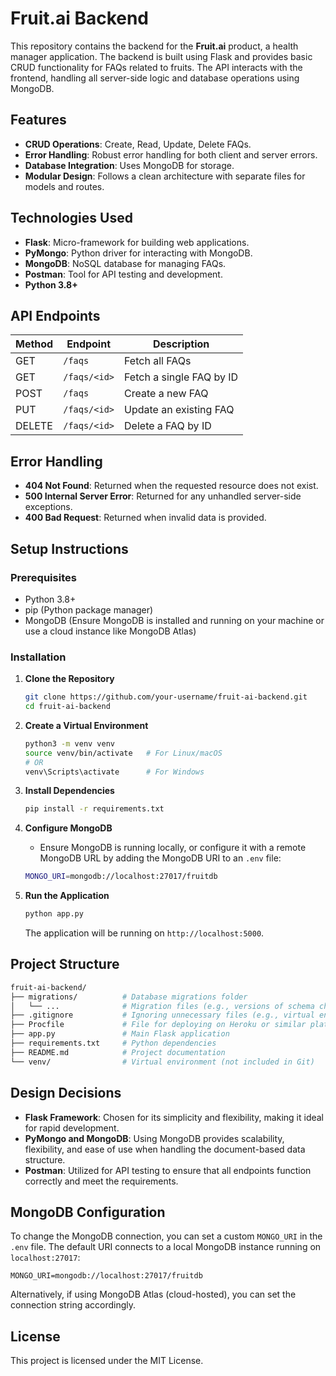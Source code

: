 # Fruit.ai Backend

This repository contains the backend for the **Fruit.ai** product, a health manager application. The backend is built using Flask and provides basic CRUD functionality for FAQs related to fruits. The API interacts with the frontend, handling all server-side logic and database operations using MongoDB.

## Features

- **CRUD Operations**: Create, Read, Update, Delete FAQs.
- **Error Handling**: Robust error handling for both client and server errors.
- **Database Integration**: Uses MongoDB for storage.
- **Modular Design**: Follows a clean architecture with separate files for models and routes.

## Technologies Used

- **Flask**: Micro-framework for building web applications.
- **PyMongo**: Python driver for interacting with MongoDB.
- **MongoDB**: NoSQL database for managing FAQs.
- **Postman**: Tool for API testing and development.
- **Python 3.8+**

## API Endpoints

| Method | Endpoint       | Description                  |
|--------|----------------|------------------------------|
| GET    | `/faqs`        | Fetch all FAQs               |
| GET    | `/faqs/<id>`   | Fetch a single FAQ by ID     |
| POST   | `/faqs`        | Create a new FAQ             |
| PUT    | `/faqs/<id>`   | Update an existing FAQ       |
| DELETE | `/faqs/<id>`   | Delete a FAQ by ID           |

## Error Handling

- **404 Not Found**: Returned when the requested resource does not exist.
- **500 Internal Server Error**: Returned for any unhandled server-side exceptions.
- **400 Bad Request**: Returned when invalid data is provided.

## Setup Instructions

### Prerequisites

- Python 3.8+
- pip (Python package manager)
- MongoDB (Ensure MongoDB is installed and running on your machine or use a cloud instance like MongoDB Atlas)

### Installation

1. **Clone the Repository**
    ```bash
    git clone https://github.com/your-username/fruit-ai-backend.git
    cd fruit-ai-backend
    ```

2. **Create a Virtual Environment**
    ```bash
    python3 -m venv venv
    source venv/bin/activate   # For Linux/macOS
    # OR
    venv\Scripts\activate      # For Windows
    ```

3. **Install Dependencies**
    ```bash
    pip install -r requirements.txt
    ```

4. **Configure MongoDB**
    - Ensure MongoDB is running locally, or configure it with a remote MongoDB URL by adding the MongoDB URI to an `.env` file:
    ```bash
    MONGO_URI=mongodb://localhost:27017/fruitdb
    ```

5. **Run the Application**
    ```bash
    python app.py
    ```

   The application will be running on `http://localhost:5000`.

## Project Structure

```bash
fruit-ai-backend/
├── migrations/          # Database migrations folder
│   └── ...              # Migration files (e.g., versions of schema changes)
├── .gitignore           # Ignoring unnecessary files (e.g., virtual env, compiled files)
├── Procfile             # File for deploying on Heroku or similar platforms
├── app.py               # Main Flask application
├── requirements.txt     # Python dependencies
├── README.md            # Project documentation
└── venv/                # Virtual environment (not included in Git)

```

## Design Decisions

- **Flask Framework**: Chosen for its simplicity and flexibility, making it ideal for rapid development.
- **PyMongo and MongoDB**: Using MongoDB provides scalability, flexibility, and ease of use when handling the document-based data structure.
- **Postman**: Utilized for API testing to ensure that all endpoints function correctly and meet the requirements.

## MongoDB Configuration

To change the MongoDB connection, you can set a custom `MONGO_URI` in the `.env` file. The default URI connects to a local MongoDB instance running on `localhost:27017`:

```
MONGO_URI=mongodb://localhost:27017/fruitdb
```

Alternatively, if using MongoDB Atlas (cloud-hosted), you can set the connection string accordingly.

## License

This project is licensed under the MIT License.
